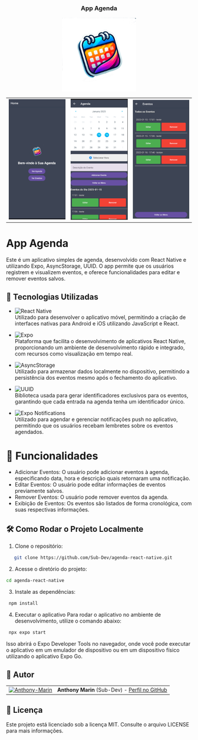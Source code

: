 <h3 align = "center" fontSize="60px">
 App Agenda
</h3>
<p align="center">
  <img alt="Logo" title="LogoApp" src=".github/logo.png" width="200px" />
</p>
<table>
  <tr>
    <td><img alt="tela1-home" src=".github/tela1-home.png" width="100%"></td>
    <td><img alt="tela2-agenda" src=".github/tela2-agenda.png" width="100%"></td>
    <td><img alt="tela3-eventos" src=".github/tela3-eventos.png" width="100%"></td>
  </tr>
</table>

# App Agenda

Este é um aplicativo simples de agenda, desenvolvido com React Native e utilizando Expo, AsyncStorage, UUID. O app permite que os usuários registrem e visualizem eventos, e oferece funcionalidades para editar e remover eventos salvos.

## 🚀 Tecnologias Utilizadas

- ![React Native](https://img.shields.io/badge/-React%20Native-61DAFB?style=flat&logo=react&logoColor=black)  
  Utilizado para desenvolver o aplicativo móvel, permitindo a criação de interfaces nativas para Android e iOS utilizando JavaScript e React.

- ![Expo](https://img.shields.io/badge/-Expo-000000?style=flat&logo=expo&logoColor=white)  
  Plataforma que facilita o desenvolvimento de aplicativos React Native, proporcionando um ambiente de desenvolvimento rápido e integrado, com recursos como visualização em tempo real.

- ![AsyncStorage](https://img.shields.io/badge/-AsyncStorage-000000?style=flat&logo=react&logoColor=white)  
  Utilizado para armazenar dados localmente no dispositivo, permitindo a persistência dos eventos mesmo após o fechamento do aplicativo.

- ![UUID](https://img.shields.io/badge/-UUID-000000?style=flat&logo=react&logoColor=white)  
  Biblioteca usada para gerar identificadores exclusivos para os eventos, garantindo que cada entrada na agenda tenha um identificador único.

- ![Expo Notifications](https://img.shields.io/badge/-Expo%20Notifications-000000?style=flat&logo=expo&logoColor=white)  
  Utilizado para agendar e gerenciar notificações push no aplicativo, permitindo que os usuários recebam lembretes sobre os eventos agendados.

# 🎨 Funcionalidades

- Adicionar Eventos: O usuário pode adicionar eventos à agenda, especificando data, hora e descrição quais retornaram uma notificação.
- Editar Eventos: O usuário pode editar informações de eventos previamente salvos.
- Remover Eventos: O usuário pode remover eventos da agenda.
- Exibição de Eventos: Os eventos são listados de forma cronológica, com suas respectivas informações.

## 🛠️ Como Rodar o Projeto Localmente

1. Clone o repositório:

```bash
   git clone https://github.com/Sub-Dev/agenda-react-native.git

```

2. Acesse o diretório do projeto:

```bash
cd agenda-react-native
```

3. Instale as dependências:

```bash
 npm install
```

4. Executar o aplicativo
   Para rodar o aplicativo no ambiente de desenvolvimento, utilize o comando abaixo:

```bash
 npx expo start
```

Isso abrirá o Expo Developer Tools no navegador, onde você pode executar o aplicativo em um emulador de dispositivo ou em um dispositivo físico utilizando o aplicativo Expo Go.

## 👥 Autor

<table>
 <tr>
 <td alinhar="centro">
 <a href="https://github.com/Sub-Dev" target="_blank">
 <img src="https://avatars.githubusercontent.com/u/68450692?v=4" alt="Anthony-Marin" height="30" width="30"/>
 </a>
 </td>
 <td>
 <strong>Anthony Marin</strong> (Sub-Dev) - <a href="https://github.com/Sub-Dev">Perfil no GitHub</a>
 </td>
 </tr>
</table>

## 📝 Licença

Este projeto está licenciado sob a licença MIT. Consulte o arquivo LICENSE para mais informações.
